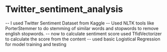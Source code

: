# Twitter_sentiment_analysis


-- I used Twitter Sentiment Dataset from Kaggle
-- Used NLTK tools like PorterStemmer to do stemming of similar words and stopwords to remove english stopwords.
-- now to calculate sentiment score used TfidVectorizer to calculate the score from the content 
-- used basic Logistical Regression for model training and testing
